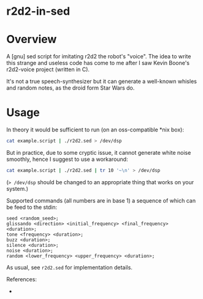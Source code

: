 # r2d2-in-sed

# Overview

A [gnu] sed script for imitating r2d2 the robot's "voice". The idea to write this strange and
useless code has come to me after I saw Kevin Boone's r2d2-voice project (written in C).

It's not a true speech-synthesizer but it can generate a well-known whisles and random notes,
as the droid form Star Wars do.

# Usage

In theory it would be sufficient to run (on an oss-compatible *nix box):
```bash
cat example.script | ./r2d2.sed > /dev/dsp
```

But in practice, due to some cryptic issue, it cannot generate white noise smoothly, hence I
suggest to use a workaround:
```bash
cat example.script | ./r2d2.sed | tr 10 '~\n' > /dev/dsp
```

(`> /dev/dsp` should be changed to an appropriate thing that works on your system.)

Supported commands (all numbers are in base 1) a sequence of which can be feed to the stdin:
```
seed <random_seed>;
glissando <direction> <initial_frequency> <final_frequency> <duration>;
tone <frequency> <duration>;
buzz <duration>;
silence <duration>;
noise <duration>;
random <lower_frequency> <upper_frequency> <duration>;
```

As usual, see `r2d2.sed` for implementation details.

References:
- [](http://en.wikipedia.org/wiki/R2-D2)
